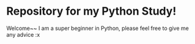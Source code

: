 # Repository for my Python Study!
Welcome~~ I am a super beginner in Python, please feel free to give me any advice :x